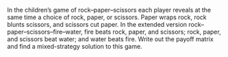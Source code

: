 

In the children’s game of rock–paper–scissors each player reveals at the
same time a choice of rock, paper, or scissors. Paper wraps rock, rock
blunts scissors, and scissors cut paper. In the extended version
rock–paper–scissors–fire–water, fire beats rock, paper, and scissors;
rock, paper, and scissors beat water; and water beats fire. Write out
the payoff matrix and find a mixed-strategy solution to this game.
